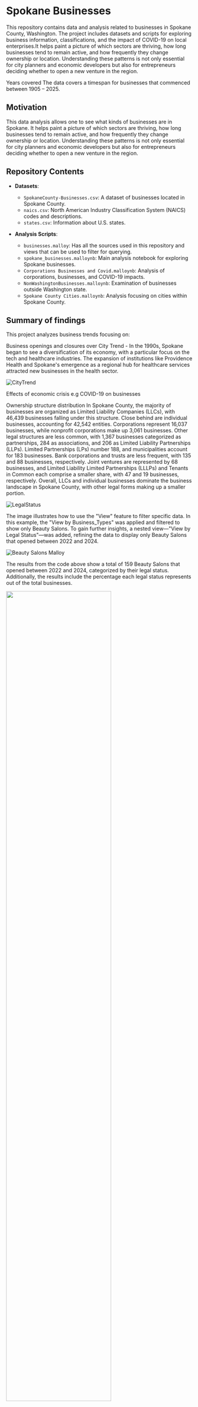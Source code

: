 # Spokane Businesses

This repository contains data and analysis related to businesses in Spokane County, Washington. The project includes datasets and scripts for exploring business information, classifications, and the impact of COVID-19 on local enterprises.It helps paint a picture of which sectors are thriving, how long businesses tend to remain active, and how frequently they change ownership or location. Understanding these patterns is not only essential for city planners and economic developers but also for entrepreneurs deciding whether to open a new venture in the region.

Years covered
The data covers a timespan for businesses that commenced between 1905 – 2025.

## Motivation

This data analysis allows one to see what kinds of businesses are in Spokane. It helps paint a picture of which sectors are thriving, how long businesses tend to remain active, and how frequently they change ownership or location. Understanding these patterns is not only essential for city planners and economic developers but also for entrepreneurs deciding whether to open a new venture in the region.


## Repository Contents

- **Datasets**:
  - `SpokaneCounty-Businesses.csv`: A dataset of businesses located in Spokane County.
  - `naics.csv`: North American Industry Classification System (NAICS) codes and descriptions.
  - `states.csv`: Information about U.S. states.
  
- **Analysis Scripts**:
  - `businesses.malloy`: Has all the sources used in this repository and views that can be used to filter for querying. 
  - `spokane_businesses.malloynb`: Main analysis notebook for exploring Spokane businesses.
  - `Corporations Businesses and Covid.malloynb`: Analysis of corporations, businesses, and COVID-19 impacts.
  - `NonWashingtonBusinesses.malloynb`: Examination of businesses outside Washington state.
  - `Spokane County Cities.malloynb`: Analysis focusing on cities within Spokane County.

## Summary of findings

This project analyzes business trends focusing on:

Business openings and closures over 
City Trend - In the 1990s, Spokane began to see a diversification of its economy, with a particular focus on the tech and healthcare industries. The expansion of institutions like Providence Health and Spokane's emergence as a regional hub for healthcare services attracted new businesses in the health sector.


![CityTrend](https://github.com/darrenowsley/spokane_businesses/blob/main/images/CityTrend.png?raw=true)


Effects of economic crisis e.g COVID-19 on businesses

Ownership structure distribution
In Spokane County, the majority of businesses are organized as Limited Liability Companies (LLCs), with 46,439 businesses falling under this structure. Close behind are individual businesses, accounting for 42,542 entities. Corporations represent 16,037 businesses, while nonprofit corporations make up 3,061 businesses. Other legal structures are less common, with 1,367 businesses categorized as partnerships, 284 as associations, and 206 as Limited Liability Partnerships (LLPs). Limited Partnerships (LPs) number 188, and municipalities account for 183 businesses. Bank corporations and trusts are less frequent, with 135 and 88 businesses, respectively. Joint ventures are represented by 68 businesses, and Limited Liability Limited Partnerships (LLLPs) and Tenants in Common each comprise a smaller share, with 47 and 19 businesses, respectively. Overall, LLCs and individual businesses dominate the business landscape in Spokane County, with other legal forms making up a smaller portion.


![LegalStatus](https://github.com/darrenowsley/spokane_businesses/blob/main/images/BusnbyLegalStatus.png)

The image illustrates how to use the "View" feature to filter specific data. In this example, the "View by Business_Types" was applied and filtered to show only Beauty Salons. To gain further insights, a nested view—"View by Legal Status"—was added, refining the data to display only Beauty Salons that opened between 2022 and 2024. 


![Beauty Salons Malloy](https://github.com/darrenowsley/spokane_businesses/blob/main/images/BeautySalonsMalloy.png?raw=true)



The results from the code above show a total of 159 Beauty Salons that opened between 2022 and 2024, categorized by their legal status. Additionally, the results include the percentage each legal status represents out of the total businesses.



<img src="https://raw.githubusercontent.com/darrenowsley/spokane_businesses/main/images/beautysalon.png" width="75%" />


Geographic distribution of businesses

Business longevity and failure rates


   # How to Open a Shared GitHub File and Run Malloy Code
To explore the data and run the analyses:

Click on the (https://github.com/darrenowsley/spokane_businesses.git) provided to access the shared repository or file. 

Once on Github, click Shift + period this will load the web editor. Then install the malloy extension. See images below for reference:
| **Step**   | **Image Preview** |
|--------|-----------|
| `Step 1 - Press allow` | <img src="./images/step1.png" width="50%"> |
| `Step 2 - Click the Blocks, search for Malloy, install` | <img src="./images/step2.png" width="50%"> |
| `Step 3 - Click Trust` | <img src="./images/step3.png" width="50%"> |
| `Step 4 - Click a .malloynb file` | <img src="./images/step4.png" width="50%"> |
| `Step 5 - Press Run` | <img src="./images/step5.png" width="50%"> |



# 1 Corporation Type & Business Longevity Analysis

This dashboard provides insights into the distribution of corporation types, their visual representation, and trends over the years, along with an analysis of businesses with the longest operating periods.

## Corporation Type Distribution & Trends

```malloy
run: businesses -> {
    -- Companies Grouped by Type
    nest: `Companies Grouped by Type` is {
        group_by: ctype
        aggregate: counted is count()
    }

    -- Visual Representation: Bar Chart of Corporation Type Spread
    # bar_chart
    nest: `Total Companies Grouped by Type Visually` is {
        group_by: ctype
        aggregate: counted is count()
    }

    -- Corporation Types by Year
    nest: `Corporation Type Counted by Year` is {
        group_by: ctype
        aggregate: counted is count()
        
        -- Yearly Breakdown
        # line_chart {y.independent}
        nest: corporation_type_by_year is {
            group_by: Commence_Date.year
            aggregate: counteds is count()
        }
    }
}
```

## Contributing

Contributions are welcome! If you have suggestions or improvements, follow these steps:

- Fork the repository.  
- Create a new branch:  
  ```sh
  git checkout -b feature-branch


## License

This project is licensed under the MIT License. See the [`LICENSE`](LICENSE) file for details.

The files provided directly from the Spokane Libraries, as government documents, now in the public domain. All other data files have been generated by the Gonzaga University Graduate School of Business as part of the MSBA-622-01 Data Science for Business (Spring 2025) course.


## Contact

For questions or feedback, please contact the repository owner through GitHub.

---

*Note: This README is based on the repository structure and available files. For detailed information, refer to the individual notebooks and datasets.*



